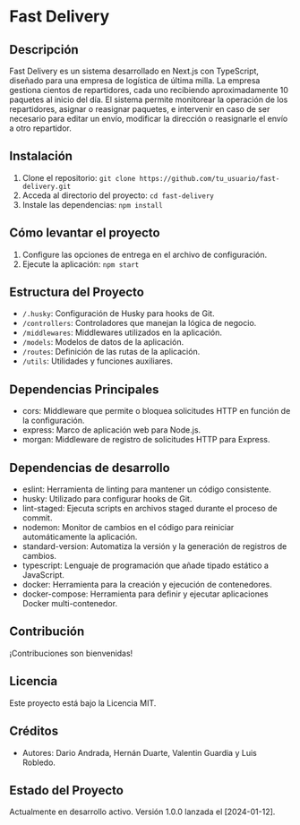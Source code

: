 # Fast Delivery

## Descripción

Fast Delivery es un sistema desarrollado en Next.js con TypeScript, diseñado para una empresa de logística de última milla. La empresa gestiona cientos de repartidores, cada uno recibiendo aproximadamente 10 paquetes al inicio del día. El sistema permite monitorear la operación de los repartidores, asignar o reasignar paquetes, e intervenir en caso de ser necesario para editar un envío, modificar la dirección o reasignarle el envío a otro repartidor.

## Instalación

1. Clone el repositorio: `git clone https://github.com/tu_usuario/fast-delivery.git`
2. Acceda al directorio del proyecto: `cd fast-delivery`
3. Instale las dependencias: `npm install`

## Cómo levantar el proyecto

1. Configure las opciones de entrega en el archivo de configuración.
2. Ejecute la aplicación: `npm start`

## Estructura del Proyecto

- `/.husky`: Configuración de Husky para hooks de Git.
- `/controllers`: Controladores que manejan la lógica de negocio.
- `/middlewares`: Middlewares utilizados en la aplicación.
- `/models`: Modelos de datos de la aplicación.
- `/routes`: Definición de las rutas de la aplicación.
- `/utils`: Utilidades y funciones auxiliares.

## Dependencias Principales

- cors: Middleware que permite o bloquea solicitudes HTTP en función de la configuración.
- express: Marco de aplicación web para Node.js.
- morgan: Middleware de registro de solicitudes HTTP para Express.

## Dependencias de desarrollo

- eslint: Herramienta de linting para mantener un código consistente.
- husky: Utilizado para configurar hooks de Git.
- lint-staged: Ejecuta scripts en archivos staged durante el proceso de commit.
- nodemon: Monitor de cambios en el código para reiniciar automáticamente la aplicación.
- standard-version: Automatiza la versión y la generación de registros de cambios.
- typescript: Lenguaje de programación que añade tipado estático a JavaScript.
- docker: Herramienta para la creación y ejecución de contenedores.
- docker-compose: Herramienta para definir y ejecutar aplicaciones Docker multi-contenedor.

## Contribución

¡Contribuciones son bienvenidas!

## Licencia

Este proyecto está bajo la Licencia MIT.

## Créditos

- Autores: Dario Andrada, Hernán Duarte, Valentin Guardia y Luis Robledo.

## Estado del Proyecto

Actualmente en desarrollo activo. Versión 1.0.0 lanzada el [2024-01-12].
